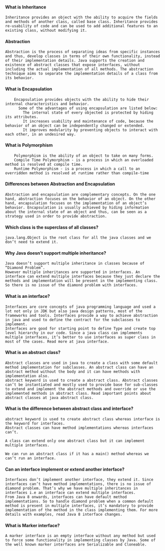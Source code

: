 #### What is Inheritance
    Inheritance provides an object with the ability to acquire the fields and methods of another class, called base class. Inheritance provides re-usability of code and can be used to add additional features to an existing class, without modifying it.

#### Abstraction
    Abstraction is the process of separating ideas from specific instances and thus, develop classes in terms of their own functionality, instead of their implementation details. Java supports the creation and existence of abstract classes that expose interfaces, without including the actual implementation of all methods. The abstraction technique aims to separate the implementation details of a class from its behavior.

####  What is Encapsulation
        Encapsulation provides objects with the ability to hide their internal characteristics and behavior.
          Some of the advantages of using encapsulation are listed below:
            The internal state of every objected is protected by hiding its attributes.
            It increases usability and maintenance of code, because the behavior of an object can be independently changed or extended.
            It improves modularity by preventing objects to interact with each other, in an undesired way.

####  What is Polymorphism
        Polymorphism is the ability of an object to take on many forms.
        Compile Time Polymorphism - is a process in which an overloaded method is resolved at compile time.
        Runtime Polymorphism - is a process in which a call to an overridden method is resolved at runtime rather than compile-time


#### Differences between Abstraction and Encapsulation
    Abstraction and encapsulation are complementary concepts. On the one hand, abstraction focuses on the behavior of an object. On the other hand, encapsulation focuses on the implementation of an object’s behavior. Encapsulation is usually achieved by hiding information about the internal state of an object and thus, can be seen as a strategy used in order to provide abstraction.

#### Which class is the superclass of all classes?
    java.lang.Object is the root class for all the java classes and we don’t need to extend it.

#### Why Java doesn’t support multiple inheritance?
    Java doesn’t support multiple inheritance in classes because of “Diamond Problem”.
    However multiple inheritances are supported in interfaces. An interface can extend multiple interfaces because they just declare the methods and implementation will be present in the implementing class. So there is no issue of the diamond problem with interfaces.

#### What is an interface?
    Interfaces are core concepts of java programming language and used a lot not only in JDK but also java design patterns, most of the frameworks and tools. Interfaces provide a way to achieve abstraction in java and used to define the contract for the subclasses to implement.
    Interfaces are good for starting point to define Type and create top level hierarchy in our code. Since a java class can implements multiple interfaces, it’s better to use interfaces as super class in most of the cases. Read more at java interface.

#### What is an abstract class?
    Abstract classes are used in java to create a class with some default method implementation for subclasses. An abstract class can have an abstract method without the body and it can have methods with implementation also.
    abstract keyword is used to create a abstract class. Abstract classes can’t be instantiated and mostly used to provide base for sub-classes to extend and implement the abstract methods and override or use the implemented methods in abstract class. Read important points about abstract classes at java abstract class.

#### What is the difference between abstract class and interface?
    abstract keyword is used to create abstract class whereas interface is the keyword for interfaces.
    Abstract classes can have method implementations whereas interfaces can’t.

    A class can extend only one abstract class but it can implement multiple interfaces.

    We can run an abstract class if it has a main() method whereas we can’t run an interface.


#### Can an interface implement or extend another interface?
    Interfaces don’t implement another interface, they extend it. Since interfaces can’t have method implementations, there is no issue of diamond problem. That’s why we have multiple inheritances in interfaces i.e an interface can extend multiple interfaces.
    From Java 8 onwards, interfaces can have default method implementations. So to handle diamond problem when a common default method is present in multiple interfaces, it’s mandatory to provide implementation of the method in the class implementing them. For more details with examples, read Java 8 interface changes.


#### What is Marker interface?
    A marker interface is an empty interface without any method but used to force some functionality in implementing classes by Java. Some of the well known marker interfaces are Serializable and Cloneable.
